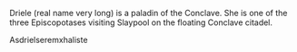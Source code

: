 Driele (real name very long) is a paladin of the Conclave.  She is one of the three Episcopotases visiting Slaypool on the floating Conclave citadel.

Asdrielseremxhaliste